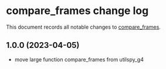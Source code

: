 # compare_frames change log

This document records all notable changes to
[compare_frames](https://github.com/Genzo4/compare_frames).

## 1.0.0 (2023-04-05)

- move large function compare_frames from utilspy_g4
